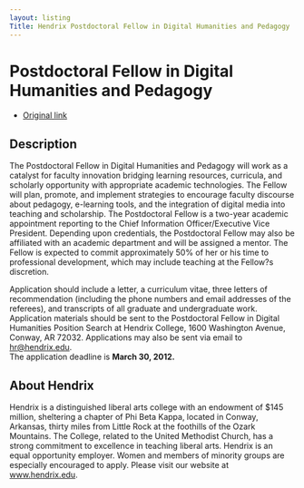 ```yaml
---
layout: listing
Title: Hendrix Postdoctoral Fellow in Digital Humanities and Pedagogy
---
```


# Postdoctoral Fellow in Digital Humanities and Pedagogy

*  [Original link](http://www.hendrix.edu/uploadedFiles/Campus_Resources/Human_Resources/Job_Openings/Postdoc%20Fellowship%20in%20Digital%20Humanities%20and%20Pedagogy.pdf)

## Description

The Postdoctoral Fellow in Digital Humanities and Pedagogy will work as a
catalyst for faculty innovation bridging learning resources, curricula, and
scholarly opportunity with appropriate academic technologies. The Fellow
will plan, promote, and implement strategies to encourage faculty discourse
about pedagogy, e-learning tools, and the integration of digital media into
teaching and scholarship. The Postdoctoral Fellow is a two-year academic
appointment reporting to the Chief Information Officer/Executive Vice
President. Depending upon credentials, the Postdoctoral Fellow may also be
affiliated with an academic department and will be assigned a mentor. The
Fellow is expected to commit approximately 50% of her or his time to
professional development, which may include teaching at the Fellow?s
discretion.

Application should include a letter, a curriculum vitae, three letters of
recommendation (including the phone numbers and email addresses of the
referees), and transcripts of all graduate and undergraduate work.
Application materials should be sent to the Postdoctoral Fellow in Digital
Humanities Position Search at Hendrix College, 1600 Washington Avenue,
Conway, AR 72032. Applications may also be sent via email to hr@hendrix.edu.  
The application deadline is **March 30, 2012.**

## About Hendrix
Hendrix is a distinguished liberal arts college with an endowment of $145
million, sheltering a chapter of Phi Beta Kappa, located in Conway,
Arkansas, thirty miles from Little Rock at the foothills of the Ozark
Mountains. The College, related to the United Methodist Church, has a
strong commitment to excellence in teaching liberal arts. Hendrix is an
equal opportunity employer. Women and members of minority groups are
especially encouraged to apply. Please visit our website at www.hendrix.edu.

